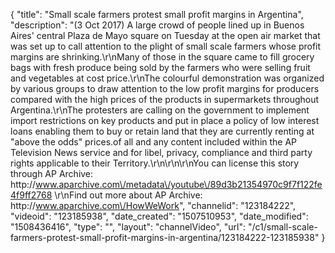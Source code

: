 {
    "title": "Small scale farmers protest small profit margins in Argentina",
    "description": "(3 Oct 2017) A large crowd of people lined up in Buenos Aires' central Plaza de Mayo square on Tuesday at the open air market that was set up to call attention to the plight of small scale farmers whose profit margins are shrinking.\r\nMany of those in the square came to fill grocery bags with fresh produce being sold by the farmers who were selling fruit and vegetables at cost price.\r\nThe colourful demonstration was organized by various groups to draw attention to the low profit margins for producers compared with the high prices of the products in supermarkets throughout Argentina.\r\nThe protesters are calling on the government to implement import restrictions on key products and put in place a policy of low interest loans enabling them to buy or retain land that they are currently renting at \"above the odds\" prices.of all and any content included within the AP Television News service and for libel, privacy, compliance and third party rights applicable to their Territory.\r\n\r\n\r\nYou can license this story through AP Archive: http:\/\/www.aparchive.com\/metadata\/youtube\/89d3b21354970c9f7f122fe4f9ff2768 \r\nFind out more about AP Archive: http:\/\/www.aparchive.com\/HowWeWork",
    "channelid": "123184222",
    "videoid": "123185938",
    "date_created": "1507510953",
    "date_modified": "1508436416",
    "type": "",
    "layout": "channelVideo",
    "url": "\/c1\/small-scale-farmers-protest-small-profit-margins-in-argentina\/123184222-123185938"
}